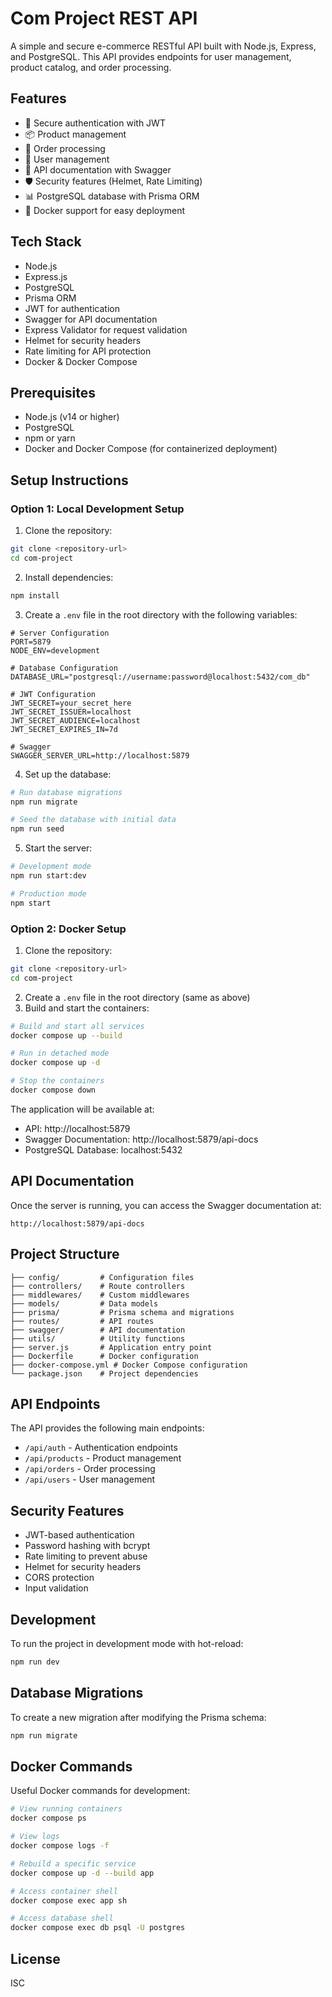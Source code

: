 # Com Project REST API

A simple and secure e-commerce RESTful API built with Node.js, Express, and PostgreSQL. This API provides endpoints for user management, product catalog, and order processing.

## Features

- 🔐 Secure authentication with JWT
- 📦 Product management
- 🛒 Order processing
- 👤 User management
- 📝 API documentation with Swagger
- 🛡️ Security features (Helmet, Rate Limiting)
- 📊 PostgreSQL database with Prisma ORM
- 🐳 Docker support for easy deployment

## Tech Stack

- Node.js
- Express.js
- PostgreSQL
- Prisma ORM
- JWT for authentication
- Swagger for API documentation
- Express Validator for request validation
- Helmet for security headers
- Rate limiting for API protection
- Docker & Docker Compose

## Prerequisites

- Node.js (v14 or higher)
- PostgreSQL
- npm or yarn
- Docker and Docker Compose (for containerized deployment)

## Setup Instructions

### Option 1: Local Development Setup

1. Clone the repository:

```bash
git clone <repository-url>
cd com-project
```

2. Install dependencies:

```bash
npm install
```

3. Create a `.env` file in the root directory with the following variables:

```env
# Server Configuration
PORT=5879
NODE_ENV=development

# Database Configuration
DATABASE_URL="postgresql://username:password@localhost:5432/com_db"

# JWT Configuration
JWT_SECRET=your_secret_here
JWT_SECRET_ISSUER=localhost
JWT_SECRET_AUDIENCE=localhost
JWT_SECRET_EXPIRES_IN=7d

# Swagger
SWAGGER_SERVER_URL=http://localhost:5879

```

4. Set up the database:

```bash
# Run database migrations
npm run migrate

# Seed the database with initial data
npm run seed
```

5. Start the server:

```bash
# Development mode
npm run start:dev

# Production mode
npm start
```

### Option 2: Docker Setup

1. Clone the repository:

```bash
git clone <repository-url>
cd com-project
```

2. Create a `.env` file in the root directory (same as above)
3. Build and start the containers:

```bash
# Build and start all services
docker compose up --build

# Run in detached mode
docker compose up -d

# Stop the containers
docker compose down
```

The application will be available at:

- API: http://localhost:5879
- Swagger Documentation: http://localhost:5879/api-docs
- PostgreSQL Database: localhost:5432

## API Documentation

Once the server is running, you can access the Swagger documentation at:

```
http://localhost:5879/api-docs
```

## Project Structure

```
├── config/         # Configuration files
├── controllers/    # Route controllers
├── middlewares/    # Custom middlewares
├── models/         # Data models
├── prisma/         # Prisma schema and migrations
├── routes/         # API routes
├── swagger/        # API documentation
├── utils/          # Utility functions
├── server.js       # Application entry point
├── Dockerfile      # Docker configuration
├── docker-compose.yml # Docker Compose configuration
└── package.json    # Project dependencies
```

## API Endpoints

The API provides the following main endpoints:

- `/api/auth` - Authentication endpoints
- `/api/products` - Product management
- `/api/orders` - Order processing
- `/api/users` - User management

## Security Features

- JWT-based authentication
- Password hashing with bcrypt
- Rate limiting to prevent abuse
- Helmet for security headers
- CORS protection
- Input validation

## Development

To run the project in development mode with hot-reload:

```bash
npm run dev
```

## Database Migrations

To create a new migration after modifying the Prisma schema:

```bash
npm run migrate
```

## Docker Commands

Useful Docker commands for development:

```bash
# View running containers
docker compose ps

# View logs
docker compose logs -f

# Rebuild a specific service
docker compose up -d --build app

# Access container shell
docker compose exec app sh

# Access database shell
docker compose exec db psql -U postgres
```

## License

ISC
